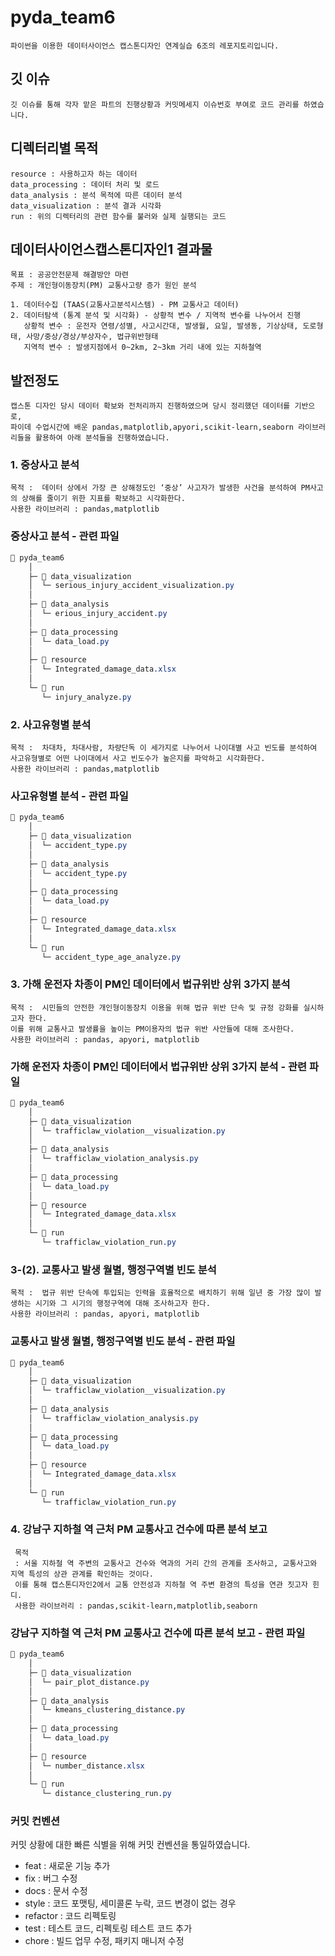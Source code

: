 # pyda_team6 
    파이썬을 이용한 데이터사이언스 캡스톤디자인 연계실습 6조의 레포지토리입니다.
## 깃 이슈 
    깃 이슈를 통해 각자 맡은 파트의 진행상황과 커밋메세지 이슈번호 부여로 코드 관리를 하였습니다.
## 디렉터리별 목적
    resource : 사용하고자 하는 데이터
    data_processing : 데이터 처리 및 로드
    data_analysis : 분석 목적에 따른 데이터 분석
    data_visualization : 분석 결과 시각화
    run : 위의 디렉터리의 관련 함수를 불러와 실제 실행되는 코드 
## 데이터사이언스캡스톤디자인1 결과물

    목표 : 공공안전문제 해결방안 마련
    주제 : 개인형이동장치(PM) 교통사고량 증가 원인 분석
    
    1. 데이터수집 (TAAS(교통사고분석시스템) - PM 교통사고 데이터)
    2. 데이터탐색 (통계 분석 및 시각화) - 상황적 변수 / 지역적 변수를 나누어서 진행
       상황적 변수 : 운전자 연령/성별, 사고시간대, 발생월, 요일, 발생동, 기상상태, 도로형태, 사망/중상/경상/부상자수, 법규위반형태
       지역적 변수 : 발생지점에서 0~2km, 2~3km 거리 내에 있는 지하철역
## 발전정도 
    캡스톤 디자인 당시 데이터 확보와 전처리까지 진행하였으며 당시 정리했던 데이터를 기반으로,
    파이데 수업시간에 배운 pandas,matplotlib,apyori,scikit-learn,seaborn 라이브러리들을 활용하여 아래 분석들을 진행하였습니다. 
### 1. 중상사고 분석
    목적 :  데이터 상에서 가장 큰 상해정도인 ‘중상’ 사고자가 발생한 사건을 분석하여 PM사고의 상해를 줄이기 위한 지표를 확보하고 시각화한다.
    사용한 라이브러리 : pandas,matplotlib
### 중상사고 분석 - 관련 파일 
```css
📂 pyda_team6 
    │
    ├─ 📂 data_visualization 
    │  └─ serious_injury_accident_visualization.py
    │
    ├─ 📂 data_analysis
    │  └─ erious_injury_accident.py 
    │
    ├─ 📂 data_processing 
    │  └─ data_load.py
    │
    ├─ 📂 resource 
    │  └─ Integrated_damage_data.xlsx    
    │
    └─ 📂 run
       └─ injury_analyze.py
```
### 2. 사고유형별 분석
    목적 :  차대차, 차대사람, 차량단독 이 세가지로 나누어서 나이대별 사고 빈도를 분석하여 사고유형별로 어떤 나이대에서 사고 빈도수가 높은지를 파악하고 시각화한다.
    사용한 라이브러리 : pandas,matplotlib
### 사고유형별 분석 - 관련 파일 
```css
📂 pyda_team6 
    │
    ├─ 📂 data_visualization
    │  └─ accident_type.py
    │  
    ├─ 📂 data_analysis
    │  └─ accident_type.py 
    │
    ├─ 📂 data_processing 
    │  └─ data_load.py
    │
    ├─ 📂 resource 
    │  └─ Integrated_damage_data.xlsx    
    │
    └─ 📂 run
       └─ accident_type_age_analyze.py
```
### 3. 가해 운전자 차종이 PM인 데이터에서 법규위반 상위 3가지 분석
    목적 :  시민들의 안전한 개인형이동장치 이용을 위해 법규 위반 단속 및 규정 강화를 실시하고자 한다. 
    이를 위해 교통사고 발생률을 높이는 PM이용자의 법규 위반 사안들에 대해 조사한다.
    사용한 라이브러리 : pandas, apyori, matplotlib
### 가해 운전자 차종이 PM인 데이터에서 법규위반 상위 3가지 분석 - 관련 파일 
```css
📂 pyda_team6 
    │
    ├─ 📂 data_visualization
    │  └─ trafficlaw_violation__visualization.py
    │
    ├─ 📂 data_analysis
    │  └─ trafficlaw_violation_analysis.py 
    │
    ├─ 📂 data_processing 
    │  └─ data_load.py
    │
    ├─ 📂 resource 
    │  └─ Integrated_damage_data.xlsx    
    │
    └─ 📂 run
       └─ trafficlaw_violation_run.py
```
### 3-(2). 교통사고 발생 월별, 행정구역별 빈도 분석
    목적 :  법규 위반 단속에 투입되는 인력을 효율적으로 배치하기 위해 일년 중 가장 많이 발생하는 시기와 그 시기의 행정구역에 대해 조사하고자 한다.
    사용한 라이브러리 : pandas, apyori, matplotlib
### 교통사고 발생 월별, 행정구역별 빈도 분석 - 관련 파일 
```css
📂 pyda_team6 
    │
    ├─ 📂 data_visualization
    │  └─ trafficlaw_violation__visualization.py
    │
    ├─ 📂 data_analysis
    │  └─ trafficlaw_violation_analysis.py 
    │
    ├─ 📂 data_processing 
    │  └─ data_load.py
    │
    ├─ 📂 resource 
    │  └─ Integrated_damage_data.xlsx    
    │
    └─ 📂 run
       └─ trafficlaw_violation_run.py
```
### 4. 강남구 지하철 역 근처 PM 교통사고 건수에 따른 분석 보고
     목적 
     : 서울 지하철 역 주변의 교통사고 건수와 역과의 거리 간의 관계를 조사하고, 교통사고와 지역 특성의 상관 관계를 확인하는 것이다. 
     이를 통해 캡스톤디자인2에서 교통 안전성과 지하철 역 주변 환경의 특성을 연관 짓고자 힌디.
     사용한 라이브러리 : pandas,scikit-learn,matplotlib,seaborn

### 강남구 지하철 역 근처 PM 교통사고 건수에 따른 분석 보고 - 관련 파일 
```css
📂 pyda_team6 
    │
    ├─ 📂 data_visualization
    │  └─ pair_plot_distance.py
    │
    ├─ 📂 data_analysis
    │  └─ kmeans_clustering_distance.py 
    │
    ├─ 📂 data_processing 
    │  └─ data_load.py
    │
    ├─ 📂 resource 
    │  └─ number_distance.xlsx    
    │
    └─ 📂 run
       └─ distance_clustering_run.py
```
### 커밋 컨벤션
커밋 상황에 대한 빠른 식별을 위해 커밋 컨벤션을 통일하였습니다.
- feat : 새로운 기능 추가
- fix : 버그 수정
- docs : 문서 수정
- style : 코드 포맷팅, 세미콜론 누락, 코드 변경이 없는 경우
- refactor : 코드 리펙토링
- test : 테스트 코드, 리펙토링 테스트 코드 추가
- chore : 빌드 업무 수정, 패키지 매니저 수정

